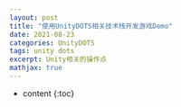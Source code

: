 ```yaml
---
layout: post
title: "使用UnityDOTS相关技术栈开发游戏Demo"
date: 2021-08-23
categories: UnityDOTS
tags: unity dots
excerpt: Unity相关的操作点
mathjax: true
---
```


* content
{:toc}
<!--stackedit_data:
eyJoaXN0b3J5IjpbMTk0MTY1NTIwMV19
-->